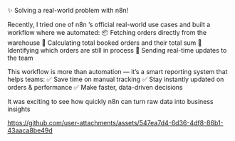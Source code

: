 ✨ Solving a real-world problem with n8n!

Recently, I tried one of n8n ’s official real-world use cases and built a workflow where we automated:
📦 Fetching orders directly from the warehouse
🧮 Calculating total booked orders and their total sum
🔎 Identifying which orders are still in process
📢 Sending real-time updates to the team

This workflow is more than automation — it’s a smart reporting system that helps teams:
✅ Save time on manual tracking
✅ Stay instantly updated on orders & performance
✅ Make faster, data-driven decisions

It was exciting to see how quickly n8n can turn raw data into business insights



https://github.com/user-attachments/assets/547ea7d4-6d36-4df8-86b1-43aaca8be49d


